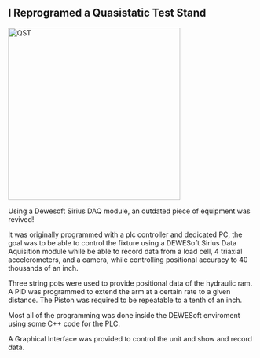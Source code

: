 
<div class="text_container">

<h2> I Reprogramed a Quasistatic Test Stand</h2>

<a><img src="{{ site.baseurl }}/assets/images/QST/QST_Overall_web.png" style="width:350px;height:auto;" alt="QST"></a>


<p>Using a Dewesoft Sirius DAQ module, an outdated piece of equipment was revived! </p>

<p>It was originally programmed with a plc controller and dedicated PC, the goal was to be able to control the fixture using a DEWESoft Sirius Data Aquisition module while be able to record data from a load cell, 4 triaxial accelerometers, and a camera, while controlling positional accuracy to 40 thousands of an inch. </p>


<p>Three string pots were used to provide positional data of the hydraulic ram. A PID was programmed to extend the arm at a certain rate to a given distance. The Piston was required to be repeatable to a tenth of an inch. </p>



<p>Most all of the programming was done inside the DEWESoft enviroment using some C++ code for the PLC.</p>


<p>A Graphical Interface was provided to control the unit and show and record data.</p>

